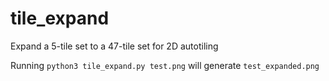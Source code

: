 # tile_expand
Expand a 5-tile set to a 47-tile set for 2D autotiling

Running `python3 tile_expand.py test.png` will generate `test_expanded.png`
